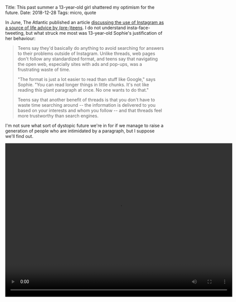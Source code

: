 Title: This past summer a 13-year-old girl shattered my optimism for the future.
Date: 2018-12-28
Tags: micro, quote

In June, The Atlantic published an article [discussing the use of Instagram as a source of life advice by (pre-)teens](https://www.theatlantic.com/technology/archive/2018/06/how-instagram-threads-became-the-wikihow-for-gen-z/561998/). I do not understand insta-face-tweeting, but what struck me most was 13-year-old Sophie's justification of her behaviour:

> Teens say they'd basically do anything to avoid searching for answers to their problems outside of Instagram. Unlike threads, web pages don't follow any standardized format, and teens say that navigating the open web, especially sites with ads and pop-ups, was a frustrating waste of time.
>
> "The format is just a lot easier to read than stuff like Google," says Sophie. "You can read longer things in little chunks. It's not like reading this giant paragraph at once. No one wants to do that."
>
> Teens say that another benefit of threads is that you don't have to waste time searching around -- the information is delivered to you based on your interests and whom you follow -- and that threads feel more trustworthy than search engines.

I'm not sure what sort of dystopic future we're in for if we manage to raise a generation of people who are intimidated by a paragraph, but I suppose we'll find out.

<video width="720" height="488" controls>
    <source src="/media/video/max_headroom-s01e03-non_volatile_storage_medium.mp4" type="video/mp4">
    Your browser does not support the video tag.
</video>
